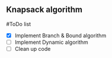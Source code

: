 ## Knapsack algorithm

#ToDo list
- [x] Implement Branch & Bound algorithm
- [ ] Implement Dynamic algorithm
- [ ] Clean up code
